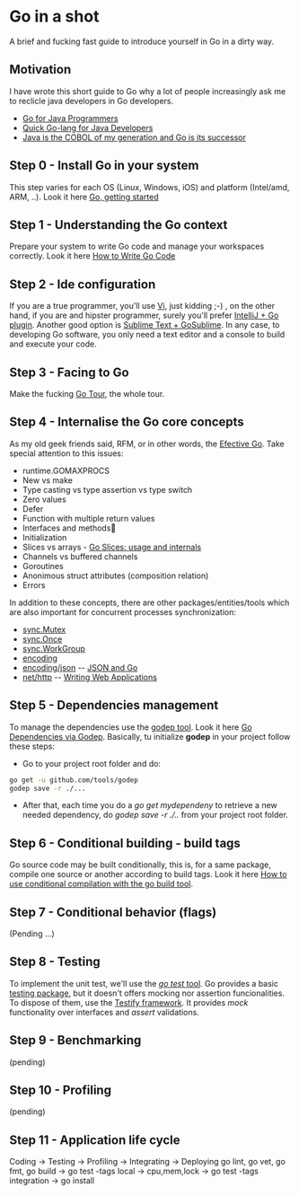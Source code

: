 # Go in a shot
A brief and fucking fast guide to introduce yourself in Go in a dirty way.

## Motivation
I have wrote this short guide to Go why a lot of people increasingly ask me to reclicle java developers in Go developers.

* [Go for Java Programmers](https://talks.golang.org/2015/go-for-java-programmers.slide#1)
* [Quick Go-lang for Java Developers](http://blog.christianposta.com/programming/quick-go-lang-for-java-developers/)
* [Java is the COBOL of my generation and Go is its successor](https://influxdb.com/blog/2014/04/30/java-is-the-cobol-of-my-generation-and-go-is-its-successor.html)

## Step 0 - Install Go in your system
This step varies for each OS (Linux, Windows, iOS) and platform (Intel/amd, ARM, ..). Look it here [Go, getting started](https://golang.org/doc/install)

## Step 1 - Understanding the Go context
Prepare your system to write Go code and manage your workspaces correctly. Look it here [How to Write Go Code](https://golang.org/doc/code.html)

## Step 2 - Ide configuration
If you are a true programmer, you'll use [Vi](https://blog.gopheracademy.com/vimgo-development-environment/), just kidding ;-) , on the other hand, if you are and hipster programmer, surely you'll prefer [IntelliJ + Go plugin](http://networkstatic.net/installing-golang-ide-support-intellij/). Another good option is [Sublime Text + GoSublime](http://www.wolfe.id.au/2015/03/05/using-sublime-text-for-go-development). In any case, to developing Go software, you only need a text editor and a console to build and execute your code.

## Step 3 - Facing to Go
Make the fucking [Go Tour](https://tour.golang.org/welcome), the whole tour.

## Step 4 - Internalise the Go core concepts
As my old geek friends said, RFM, or in other words, the [Efective Go](https://golang.org/doc/effective_go.html ). Take special attention to this issues:

  * runtime.GOMAXPROCS
  * New vs make
  * Type casting vs type assertion vs type switch
  * Zero values
  * Defer
  * Function with multiple return values
  * Interfaces and methods
  * Initialization
  * Slices vs arrays - [Go Slices: usage and internals](http://blog.golang.org/go-slices-usage-and-internals)
  * Channels vs buffered channels
  * Goroutines
  * Anonimous struct attributes (composition relation)
  * Errors
  
In addition to these concepts, there are other packages/entities/tools which are also important for concurrent processes synchronization:

  * [sync.Mutex](https://golang.org/pkg/sync/)
  * [sync.Once](https://golang.org/pkg/sync/)
  * [sync.WorkGroup](https://golang.org/pkg/sync/)
  * [encoding](https://golang.org/pkg/encoding/)
  * [encoding/json](https://golang.org/pkg/encoding/json/) -- [JSON and Go](http://blog.golang.org/json-and-go)
  * [net/http](https://golang.org/pkg/net/http/) -- [Writing Web Applications](https://golang.org/doc/articles/wiki)
  
## Step 5 - Dependencies management
To manage the dependencies use the [godep tool](https://github.com/tools/godep). Look it here [Go Dependencies via Godep](https://devcenter.heroku.com/articles/go-dependencies-via-godep). Basically, tu initialize **godep** in your project follow these steps:

* Go to your project root folder and do:
```sh
go get -u github.com/tools/godep
godep save -r ./...
```
* After that, each time you do a *go get mydependeny* to retrieve a new needed dependency, do *godep save -r ./..* from your project root folder.

## Step 6 - Conditional building - build tags
Go source code may be built conditionally, this is, for a same package, compile one source or another according to build tags. Look it here [How to use conditional compilation with the go build tool](http://dave.cheney.net/2013/10/12/how-to-use-conditional-compilation-with-the-go-build-tool).

## Step 7 - Conditional behavior (flags)
(Pending ...)

## Step 8 - Testing
To implement the unit test, we'll use the [*go test* tool](https://golang.org/cmd/go/#hdr-Test_packages). Go provides a basic [testing package](https://golang.org/pkg/testing), but it doesn't offers mocking nor assertion funcionalities. To dispose of them, use the [Testify framework](https://github.com/stretchr/testify). It provides *mock* functionality over interfaces and *assert* validations. 

## Step 9 - Benchmarking
(pending)

## Step 10 - Profiling
(pending)

## Step 11 - Application life cycle
Coding                                -> Testing              -> Profiling    ->  Integrating               -> Deploying
go lint, go vet, go fmt, go build     -> go test -tags local  -> cpu,mem,lock ->  go test -tags integration -> go install

